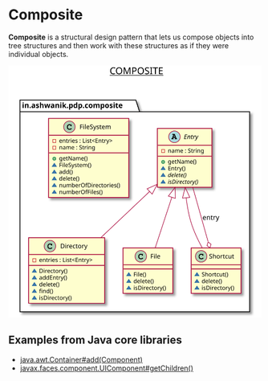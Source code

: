 # Composite

**Composite** is a structural design pattern that lets us compose objects into tree structures and then work with these structures as if they were individual objects.

![Composite](/docs/images/composite.svg)


## Examples from Java core libraries

- [java.awt.Container#add(Component)](http://docs.oracle.com/javase/8/docs/api/java/awt/Container.html#add-java.awt.Component-)
- [javax.faces.component.UIComponent#getChildren()](http://docs.oracle.com/javaee/7/api/javax/faces/component/UIComponent.html#getChildren--)
